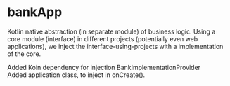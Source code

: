 # bankApp

Kotlin native abstraction (in separate module) of business logic. Using a core module (interface) in different projects (potentially even web applications), we inject the interface-using-projects with a implementation of the core.

Added Koin dependency for injection BankImplementationProvider<br/>
Added application class, to inject in onCreate().
